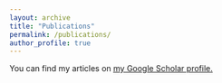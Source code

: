 ```yaml
---
layout: archive
title: "Publications"
permalink: /publications/
author_profile: true
---
```


You can find my articles on <u><a href="{{author.googlescholar}}">my Google Scholar profile</a>.</u>
